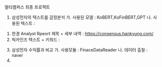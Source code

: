 멀티캠퍼스 최종 프로젝트
1. 삼성전자의 텍스트를 감정분석
 가. 사용된 모델 : KoBERT,KoFinBERT,GPT
 나. 사용된 텍스트 :
  1) 한경 Analyst Rpeort 제목 + 세부 내역 : https://consensus.hankyung.com/
  2) 빅카인즈 텍스트 + 키워드 : 
3. 삼성전자 수익률과 비교
 가. 사용모듈 : FinaceDataReader
 나. 데이터 출철 : naver
5. 
